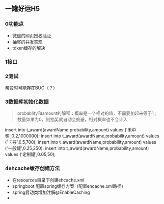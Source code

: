 一罐好运H5
---
### 0功能点
+ 微信的网页授权验证
+ 抽奖的并发实现
+ token缓存的解决

### 1接口
 
 ### 2测试
 帮赞时可能存在BUG（？）
 
 ### 3数据库初始化数据
 > probablity和amount的解释：概率是一个相对的值，不需要加起来等于1；数量如果为0，则抽奖就自动会规避，相对概率也不会计入

 insert into t_award(awardName,probability,amount) values ('未中奖',0.2,1000000);
 insert into t_award(awardName,probability,amount) values ('卡券',0.5,700);
 insert into t_award(awardName,probability,amount) values ('一般罐',0.25,250);
 insert into t_award(awardName,probability,amount) values ('定制罐',0.05,50);

### 4ehcache缓存创建方法
+ 在resources目录下创建ehcache.xml
+ springboot 配置spring缓存方案（配置ehcache.xml路径）
+ spring启动类增加注解@EnableCaching
+ 


